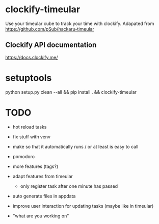 # clockify-timeular
Use your timeular cube to track your time with clockify.
Adapated from https://github.com/pSub/hackaru-timeular

## Clockify API documentation
https://docs.clockify.me/


# setuptools
python setup.py clean --all && pip install . && clockify-timeular


# TODO
- hot reload tasks
- fix stuff with venv
- make so that it automatically runs / or at least is easy to call 

- pomodoro
- more features (tags?)
- adapt features from timeular
    - only register task after one minute has passed
- auto generate files in appdata
- improve user interaction for updating tasks (maybe like in timeular)
- "what are you working on"
